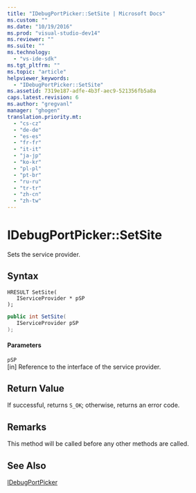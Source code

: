 ```yaml
---
title: "IDebugPortPicker::SetSite | Microsoft Docs"
ms.custom: ""
ms.date: "10/19/2016"
ms.prod: "visual-studio-dev14"
ms.reviewer: ""
ms.suite: ""
ms.technology: 
  - "vs-ide-sdk"
ms.tgt_pltfrm: ""
ms.topic: "article"
helpviewer_keywords: 
  - "IDebugPortPicker::SetSite"
ms.assetid: 7319e187-adfe-4b3f-aec9-521356fb5a8a
caps.latest.revision: 6
ms.author: "gregvanl"
manager: "ghogen"
translation.priority.mt: 
  - "cs-cz"
  - "de-de"
  - "es-es"
  - "fr-fr"
  - "it-it"
  - "ja-jp"
  - "ko-kr"
  - "pl-pl"
  - "pt-br"
  - "ru-ru"
  - "tr-tr"
  - "zh-cn"
  - "zh-tw"
---
```

# IDebugPortPicker::SetSite
Sets the service provider.  
  
## Syntax  
  
```cpp#  
HRESULT SetSite(  
   IServiceProvider * pSP  
);  
```  
  
```c#  
public int SetSite(  
   IServiceProvider pSP  
);  
```  
  
#### Parameters  
 `pSP`  
 [in] Reference to the interface of the service provider.  
  
## Return Value  
 If successful, returns `S_OK`; otherwise, returns an error code.  
  
## Remarks  
 This method will be called before any other methods are called.  
  
## See Also  
 [IDebugPortPicker](../extensibility-debugger-reference/idebugportpicker.md)